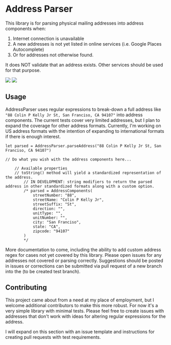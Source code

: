 #  Address Parser

This library is for parsing physical mailing addresses into address components when:
1. Internet connection is unavailable
2. A new addresses is not yet listed in online services (i.e. Google Places Autocomplete)
3. Or for addresses not otherwise found.

It does NOT validate that an address exists. Other services should be used for that purpose. 

[![](https://img.shields.io/endpoint?url=https%3A%2F%2Fswiftpackageindex.com%2Fapi%2Fpackages%2FZuech-Dev%2FAddressParser%2Fbadge%3Ftype%3Dswift-versions)](https://swiftpackageindex.com/Zuech-Dev/AddressParser)
[![](https://img.shields.io/endpoint?url=https%3A%2F%2Fswiftpackageindex.com%2Fapi%2Fpackages%2FZuech-Dev%2FAddressParser%2Fbadge%3Ftype%3Dplatforms)](https://swiftpackageindex.com/Zuech-Dev/AddressParser)

## Usage

AddressParser uses regular expressions to break-down a full address like `"88 Colin P Kelly Jr St, San Franciso, CA 94107"` into address components. The current tests cover very limited addresses, but I plan to expand the coverage for other address formats. Currently, I'm working on US address formats with the intention of expanding to international formats if there is enough interest. 

```
let parsed = AddressParser.parseAddress("88 Colin P Kelly Jr St, San Franciso, CA 94107")

// Do what you wish with the address components here...

    // Available properties
    // toString() method will yield a standardized representation of the address.
        // IN DEVELOPMENT: string modifiers to return the parsed address in other standardized formats along with a custom option. 
        /* parsed = AddressComponents(
            streetNumber: "88",
            streetName: "Colin P Kelly Jr",
            streetSuffix: "St",
            direction: "",
            unitType: "",
            unitNumber: "",
            city: "San Franciso",
            state: "CA",
            zipcode: "94107"
        ) 
        */

```

More documentation to come, including the ability to add custom address regex for cases not yet covered by this library. Please open issues for any addresses not covered or parsing correctly. Suggestions should be posted in issues or corrections can be submitted via pull request of a new branch into the (to be created test branch). 

## Contributing

This project came about from a need at my place of employment, but I welcome additional contributors to make this more robust. For now it's a very simple library with minimal tests. Please feel free to create issues with addresses that don't work with ideas for altering regular expressions for the address.

I will expand on this section with an issue template and instructions for creating pull requests with test requirements.
